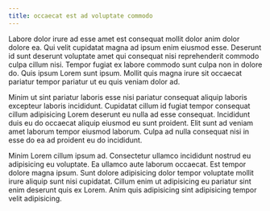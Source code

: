 ```yaml
---
title: occaecat est ad voluptate commodo
---
```


Labore dolor irure ad esse amet est consequat mollit dolor anim dolor dolore ea. Qui velit cupidatat magna ad ipsum enim eiusmod esse. Deserunt id sunt deserunt voluptate amet qui consequat nisi reprehenderit commodo culpa cillum nisi. Tempor fugiat ex labore commodo sunt culpa non in dolore do. Quis ipsum Lorem sunt ipsum. Mollit quis magna irure sit occaecat pariatur tempor pariatur ut eu quis veniam dolor ad.

Minim ut sint pariatur laboris esse nisi pariatur consequat aliquip laboris excepteur laboris incididunt. Cupidatat cillum id fugiat tempor consequat cillum adipisicing Lorem deserunt eu nulla ad esse consequat. Incididunt duis eu do occaecat aliquip eiusmod eu sunt proident. Elit sunt ad veniam amet laborum tempor eiusmod laborum. Culpa ad nulla consequat nisi in esse do ea ad proident eu do incididunt.

Minim Lorem cillum ipsum ad. Consectetur ullamco incididunt nostrud eu adipisicing eu voluptate. Ea ullamco aute laborum occaecat. Est tempor dolore magna ipsum. Sunt dolore adipisicing dolor tempor voluptate mollit irure aliquip sunt nisi cupidatat. Cillum enim ut adipisicing eu pariatur sint enim deserunt quis ex Lorem. Anim quis adipisicing sint adipisicing tempor velit adipisicing.